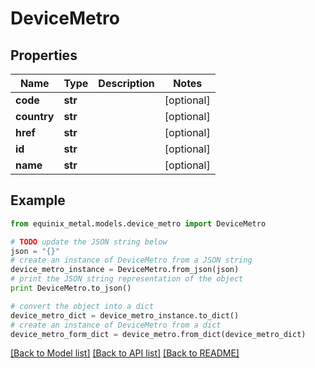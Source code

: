 # DeviceMetro


## Properties
Name | Type | Description | Notes
------------ | ------------- | ------------- | -------------
**code** | **str** |  | [optional] 
**country** | **str** |  | [optional] 
**href** | **str** |  | [optional] 
**id** | **str** |  | [optional] 
**name** | **str** |  | [optional] 

## Example

```python
from equinix_metal.models.device_metro import DeviceMetro

# TODO update the JSON string below
json = "{}"
# create an instance of DeviceMetro from a JSON string
device_metro_instance = DeviceMetro.from_json(json)
# print the JSON string representation of the object
print DeviceMetro.to_json()

# convert the object into a dict
device_metro_dict = device_metro_instance.to_dict()
# create an instance of DeviceMetro from a dict
device_metro_form_dict = device_metro.from_dict(device_metro_dict)
```
[[Back to Model list]](../README.md#documentation-for-models) [[Back to API list]](../README.md#documentation-for-api-endpoints) [[Back to README]](../README.md)


